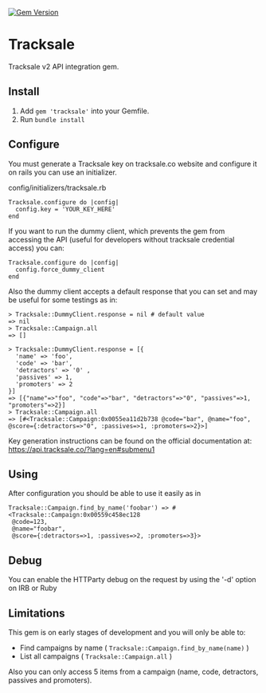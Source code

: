 [![Gem Version](https://badge.fury.io/rb/tracksale.svg)](https://badge.fury.io/rb/tracksale)
# Tracksale
Tracksale v2 API integration gem.

## Install

1. Add `gem 'tracksale'` into your Gemfile.
2. Run `bundle install`

## Configure

You must generate a Tracksale key on tracksale.co website and configure it on rails you can use an initializer.

config/initializers/tracksale.rb
```
Tracksale.configure do |config|
  config.key = 'YOUR_KEY_HERE'
end
```

If you want to run the dummy client, which prevents the gem from accessing the API (useful for developers without tracksale credential access) you can:

```
Tracksale.configure do |config|
  config.force_dummy_client
end
```

Also the dummy client accepts a default response that you can set and may be useful for some testings as in:

``` 
> Tracksale::DummyClient.response = nil # default value
=> nil
> Tracksale::Campaign.all
=> []

> Tracksale::DummyClient.response = [{
  'name' => 'foo', 
  'code' => 'bar', 
  'detractors' => '0' , 
  'passives' => 1, 
  'promoters' => 2
}]
=> [{"name"=>"foo", "code"=>"bar", "detractors"=>"0", "passives"=>1, "promoters"=>2}]
> Tracksale::Campaign.all
=> [#<Tracksale::Campaign:0x0055ea11d2b738 @code="bar", @name="foo", @score={:detractors=>"0", :passives=>1, :promoters=>2}>]

```

Key generation instructions can be found on the official documentation at: https://api.tracksale.co/?lang=en#submenu1

## Using

After configuration you should be able to use it easily as in
```
Tracksale::Campaign.find_by_name('foobar') => #<Tracksale::Campaign:0x00559c458ec128
 @code=123,
 @name="foobar",
 @score={:detractors=>1, :passives=>2, :promoters=>3}>
```

## Debug

You can enable the HTTParty debug on the request by using the '-d' option on IRB or Ruby

## Limitations

This gem is on early stages of development and you will only be able to:

* Find campaigns by name ( `Tracksale::Campaign.find_by_name(name)` )
* List all campaigns ( `Tracksale::Campaign.all` )

Also you can only access 5 items from a campaign (name, code, detractors, passives and promoters).
